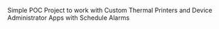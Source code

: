 Simple POC Project to work with Custom Thermal Printers and Device Administrator Apps with Schedule Alarms
